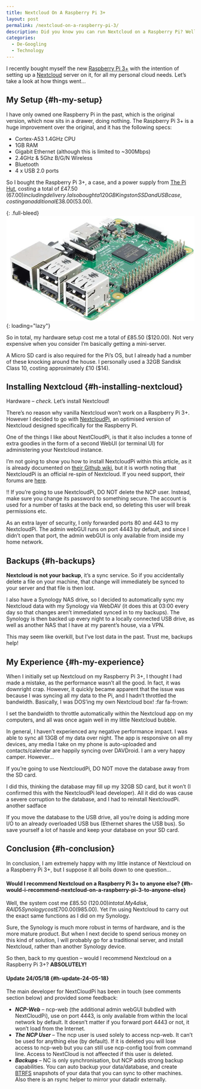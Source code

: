 ```yaml
---
title: Nextcloud On A Raspberry Pi 3+
layout: post
permalink: /nextcloud-on-a-raspberry-pi-3/
description: Did you know you can run Nextcloud on a Raspberry Pi? Well you can, and here's how.
categories:
  - De-Googling
  - Technology
---
```

I recently bought myself the new [Raspberry Pi 3+](https://www.raspberrypi.org/products/raspberry-pi-3-model-b-plus) with the intention of setting up a [Nextcloud](https://nextcloud.com) server on it, for all my personal cloud needs. Let’s take a look at how things went…

## My Setup {#h-my-setup}

I have only owned one Raspberry Pi in the past, which is the original version, which now sits in a drawer, doing nothing. The Raspberry Pi 3+ is a huge improvement over the original, and it has the following specs:

  * Cortex-A53 1.4GHz CPU
  * 1GB RAM
  * Gigabit Ethernet (although this is limited to ~300Mbps)
  * 2.4GHz & 5Ghz B/G/N Wireless
  * Bluetooth
  * 4 x USB 2.0 ports

So I bought the Raspberry Pi 3+, a case, and a power supply from [The Pi Hut](https://thepihut.com), costing a total of £47.50 ($67.00) including delivery. I also bought a 120GB Kingston SSD and USB case, costing an additional £38.00 ($53.00).

{: .full-bleed}
![Raspberry Pi 3](/assets/images/raspberry-pi-3.webp){: loading="lazy"}

So in total, my hardware setup cost me a total of £85.50 ($120.00). Not very expensive when you consider I’m basically getting a mini-server.

<p class="notice">
  A Micro SD card is also required for the Pi’s OS, but I already had a number of these knocking around the house. I personally used a 32GB Sandisk Class 10, costing approximately £10 ($14).
</p>

## Installing Nextcloud {#h-installing-nextcloud}

Hardware – _check_. Let’s install Nextcloud!

There’s no reason why vanilla Nextcloud won’t work on a Raspberry Pi 3+. However I decided to go with [NextcloudPi](https://github.com/nextcloud/nextcloudpi), an optimised version of Nextcloud designed specifically for the Raspberry Pi.

One of the things I like about NextCloudPi, is that it also includes a tonne of extra goodies in the form of a second WebUI (or terminal UI) for administering your Nextcloud instance.

I’m not going to show you how to install NextcloudPi within this article, as it is already documented on [their Github wiki](https://github.com/nextcloud/nextcloudpi/wiki/How-to-install-NextCloudPi), but it is worth noting that NextcloudPi is an official re-spin of Nextcloud. If you need support, their forums are [here](https://help.nextcloud.com/c/support/appliances-docker-snappy-vm).

!! If you’re going to use NextcloudPi, DO NOT delete the NCP user. Instead, make sure you change its password to something secure. The account is used for a number of tasks at the back end, so deleting this user will break permissions etc.

As an extra layer of security, I only forwarded ports 80 and 443 to my NextcloudPi. The admin webGUI runs on port 4443 by default, and since I didn’t open that port, the admin webGUI is only available from inside my home network.

## Backups {#h-backups}

**Nextcloud is not your backup**, it’s a sync service. So if you accidentally delete a file on your machine, that change will immediately be synced to your server and that file is then lost.

I also have a Synology NAS drive, so I decided to automatically sync my Nextcloud data with my Synology via WebDAV (it does this at 03:00 every day so that changes aren’t immediated synced in to my backups). The Synology is then backed up every night to a locally connected USB drive, as well as another NAS that I have at my parent’s house, via a VPN.

This may seem like overkill, but I’ve lost data in the past. Trust me, backups help!

## My Experience {#h-my-experience}

When I initially set up Nextcloud on my Raspberry Pi 3+, I thought I had made a mistake, as the performance wasn’t all the good. In fact, it was downright crap. However, it quickly became apparent that the issue was because I was syncing all my data to the Pi, and I hadn’t throttled the bandwidth. Basically, I was DOS’ing my own Nextcloud box! :far fa-frown:

I set the bandwidth to throttle automatically within the Nextcloud app on my computers, and all was once again well in my little Nextcloud bubble.

In general, I haven’t experienced any negative performance impact. I was able to sync all 13GB of my data over night. The app is responsive on all my devices, any media I take on my phone is auto-uploaded and contacts/calendar are happily syncing over DAVDroid. I am a very happy camper. However…

<p class="notice">
  If you’re going to use NextcloudPi, DO NOT move the database away from the SD card.
</p>

I did this, thinking the database may fill up my 32GB SD card, but it won’t (I confirmed this with the NextcloudPi lead developer). All it did do was cause a severe corruption to the database, and I had to reinstall NextcloudPi. another sadface

If you move the database to the USB drive, all you’re doing is adding more I/O to an already overloaded USB bus (Ethernet shares the USB bus). So save yourself a lot of hassle and keep your database on your SD card.

## Conclusion {#h-conclusion}

In conclusion, I am extremely happy with my little instance of Nextcloud on a Raspberry Pi 3+, but I suppose it all boils down to one question…

#### Would I recommend Nextcloud on a Raspberry Pi 3+ to anyone else? {#h-would-i-recommend-nextcloud-on-a-raspberry-pi-3-to-anyone-else}

Well, the system cost me £85.50 ($120.00) in total. My 4 disk, RAID5 Synology cost £700.00 ($985.00). Yet I’m using Nextcloud to carry out the exact same functions as I did on my Synology.

Sure, the Synology is much more robust in terms of hardware, and is the more mature product. But when I next decide to spend serious money on this kind of solution, I will probably go for a traditional server, and install Nextcloud, rather than another Synology device.

So then, back to my question – would I recommend Nextcloud on a Raspberry Pi 3+? **ABSOLUTELY!**

#### Update 24/05/18 {#h-update-24-05-18}

The main developer for NextCloudPi has been in touch (see comments section below) and provided some feedback:

  * **_NCP-Web_** – ncp-web (the additional admin webGUI bubdled with NextCloudPi), use on port 4443, is only available from within the local network by default. It doesn’t matter if you forward port 4443 or not, it won’t load from the Internet.
  * **_The NCP User_** – The ncp user is used solely to access ncp-web. It can’t be used for anything else (by default). If it is deleted you will lose access to ncp-web but you can still use ncp-config tool from command line. Access to NextCloud is not affeected if this user is deleted.
  * **_Backups_** – NC is only synchronisation, but NCP adds strong backup capabilities. You can auto backup your data/database, and create [BTRFS](https://en.wikipedia.org/wiki/Btrfs) snapshots of your data that you can sync to other machines. Also there is an rsync helper to mirror your datadir externally.
